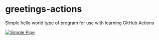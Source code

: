 # greetings-actions
Simple hello world type of program for use with learning GitHub Actions

[![Simple Pipe](https://github.com/jtatarka/greetings-actions/actions/workflows/simple-pipe.yml/badge.svg)](https://github.com/jtatarka/greetings-actions/actions/workflows/simple-pipe.yml)
